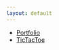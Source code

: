 ```yaml
---
layout: default
---
```


<body>
    <div class="list">
        <ul>
            <li><a href="https://demonzeeman.github.io/dummy-portfolio/">Portfolio</a></li>
            <li><a href="https://demonzeeman.github.io/Tic-Tac-Toe/">TicTacToe</a></li>
        </ul>
    </div>
</body>